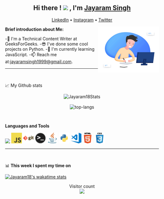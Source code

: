 <h2 align="center">Hi there ! <img src="https://media1.tenor.com/images/f38bd4f0ae23b4d7d594c388ab4f09ed/tenor.gif?itemid=12359359" width="25px"> , I'm <a href="https://github.com/Jayaram18">Jayaram Singh</a></h2>
<p align="center">
  <a href="https://www.linkedin.com/in/jayaram-singh-b450751a8/">LinkedIn</a> •
  <a href="https://www.instagram.com/jayaram_18/">Instagram</a> •
  <a href="https://twitter.com/JayaramSingh15">Twitter</a>
</p>

<img align="right" height="150rem" alt="GIF" src="gif/character_student.gif" />

**Brief introduction about Me:**

-📝 I'm a Technical Content Writer at GeeksForGeeks.
-😎  I've done some cool projects on Python.
-🌱  I'm currently learning JavaScript.
-📫 Reach me  at:jayaramsingh1999@gmail.com.

***

 <br>

📈 My Github stats <br />
<p align="center">
  <img src="https://github-readme-stats.vercel.app/api?username=Jayaram18&theme=dark&show_icons=true" alt="Jayaram18Stats" />  
  <br />
  <br />
  <img src="https://github-readme-stats.vercel.app/api/top-langs/?username=Jayaram18&layout=compact&theme=dark" alt="top-langs" />
</p>

<br>

**Languages and Tools**

<code><img height="35rem" src="https://cdn4.iconfinder.com/data/icons/logos-3/600/React.js_logo-512.png" /></code>
<code><img height="35rem" src="https://raw.githubusercontent.com/github/explore/80688e429a7d4ef2fca1e82350fe8e3517d3494d/topics/javascript/javascript.png"></code>
<code><img height="35rem" src="https://raw.githubusercontent.com/github/explore/80688e429a7d4ef2fca1e82350fe8e3517d3494d/topics/git/git.png"></code>
<code><img height="35rem" src="https://raw.githubusercontent.com/github/explore/80688e429a7d4ef2fca1e82350fe8e3517d3494d/topics/terminal/terminal.png"></code>
<code><img height="35rem" src="https://raw.githubusercontent.com/github/explore/80688e429a7d4ef2fca1e82350fe8e3517d3494d/topics/java/java.png"></code>
<code><img height="35rem" src="https://raw.githubusercontent.com/github/explore/80688e429a7d4ef2fca1e82350fe8e3517d3494d/topics/python/python.png"></code>
<code><img alt="Visual Studio Code" height="35rem" src="https://raw.githubusercontent.com/github/explore/80688e429a7d4ef2fca1e82350fe8e3517d3494d/topics/visual-studio-code/visual-studio-code.png" /></code>
<code><img alt="HTML5" height="35rem" src="https://raw.githubusercontent.com/github/explore/80688e429a7d4ef2fca1e82350fe8e3517d3494d/topics/html/html.png" /></code>
<code><img alt="CSS3" height="35rem" src="https://raw.githubusercontent.com/github/explore/80688e429a7d4ef2fca1e82350fe8e3517d3494d/topics/css/css.png" /></code>

***

<br />

📊 **This week I spent my time on**

[![Jayaram18's wakatime stats](https://github-readme-stats.vercel.app/api/wakatime?username=Jayaram18)](https://github.com/Jayaram18/Jayaram18)


<p align="center"> 
  Visitor count<br>
  <img src="https://profile-counter.glitch.me/Jayaram18/count.svg" />
</p>
